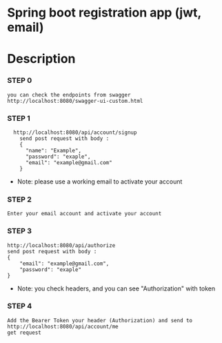 # Spring boot registration app (jwt, email)

# Description
### STEP 0
    you can check the endpoints from swagger 
    http://localhost:8080/swagger-ui-custom.html

### STEP 1
      http://localhost:8080/api/account/signup
        send post request with body :
        {
          "name": "Example",
          "password": "exaple",
          "email": "example@gmail.com"
        }
    
- Note: please use a working email to activate your account

### STEP 2

    Enter your email account and activate your account

### STEP 3
    http://localhost:8080/api/authorize
    send post request with body :
    {
        "email": "example@gmail.com",
        "password": "exaple"
    }

- Note: you check headers, and you can see "Authorization" with token

### STEP 4
    Add the Bearer Token your header (Authorization) and send to 
    http://localhost:8080/api/account/me 
    get request
